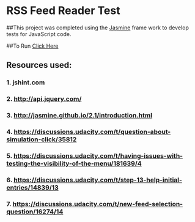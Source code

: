 # RSS Feed Reader Test

##This project was completed using the [Jasmine](http://jasmine.github.io/) frame work to develop tests for JavaScript code.

##To Run [Click Here](http://jmcole.githib.io/frontend-nanodegree-feedreader-master/index.html)

## Resources used:

### 1. jshint.com
### 2. http://api.jquery.com/
### 3. http://jasmine.github.io/2.1/introduction.html
### 4. https://discussions.udacity.com/t/question-about-simulation-click/35812
### 5. https://discussions.udacity.com/t/having-issues-with-testing-the-visibility-of-the-menu/181639/4
### 6. https://discussions.udacity.com/t/step-13-help-initial-entries/14839/13
### 7. https://discussions.udacity.com/t/new-feed-selection-question/16274/14
